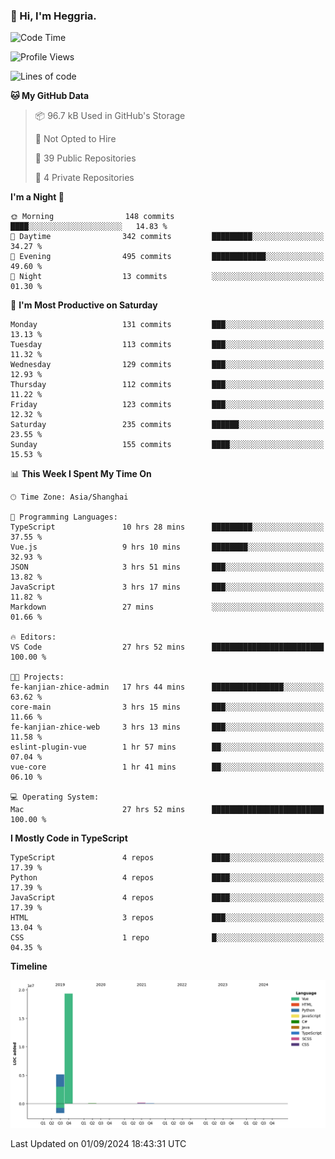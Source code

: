 ### 👋 Hi, I'm Heggria.

<!--START_SECTION:waka-->
![Code Time](http://img.shields.io/badge/Code%20Time-581%20hrs%2025%20mins-blue)

![Profile Views](http://img.shields.io/badge/Profile%20Views-123-blue)

![Lines of code](https://img.shields.io/badge/From%20Hello%20World%20I%27ve%20Written-24.7%20million%20lines%20of%20code-blue)

**🐱 My GitHub Data** 

> 📦 96.7 kB Used in GitHub's Storage 
 > 
> 🚫 Not Opted to Hire
 > 
> 📜 39 Public Repositories 
 > 
> 🔑 4 Private Repositories 
 > 
**I'm a Night 🦉** 

```text
🌞 Morning                148 commits         ████░░░░░░░░░░░░░░░░░░░░░   14.83 % 
🌆 Daytime                342 commits         █████████░░░░░░░░░░░░░░░░   34.27 % 
🌃 Evening                495 commits         ████████████░░░░░░░░░░░░░   49.60 % 
🌙 Night                  13 commits          ░░░░░░░░░░░░░░░░░░░░░░░░░   01.30 % 
```
📅 **I'm Most Productive on Saturday** 

```text
Monday                   131 commits         ███░░░░░░░░░░░░░░░░░░░░░░   13.13 % 
Tuesday                  113 commits         ███░░░░░░░░░░░░░░░░░░░░░░   11.32 % 
Wednesday                129 commits         ███░░░░░░░░░░░░░░░░░░░░░░   12.93 % 
Thursday                 112 commits         ███░░░░░░░░░░░░░░░░░░░░░░   11.22 % 
Friday                   123 commits         ███░░░░░░░░░░░░░░░░░░░░░░   12.32 % 
Saturday                 235 commits         ██████░░░░░░░░░░░░░░░░░░░   23.55 % 
Sunday                   155 commits         ████░░░░░░░░░░░░░░░░░░░░░   15.53 % 
```


📊 **This Week I Spent My Time On** 

```text
🕑︎ Time Zone: Asia/Shanghai

💬 Programming Languages: 
TypeScript               10 hrs 28 mins      █████████░░░░░░░░░░░░░░░░   37.55 % 
Vue.js                   9 hrs 10 mins       ████████░░░░░░░░░░░░░░░░░   32.93 % 
JSON                     3 hrs 51 mins       ███░░░░░░░░░░░░░░░░░░░░░░   13.82 % 
JavaScript               3 hrs 17 mins       ███░░░░░░░░░░░░░░░░░░░░░░   11.82 % 
Markdown                 27 mins             ░░░░░░░░░░░░░░░░░░░░░░░░░   01.66 % 

🔥 Editors: 
VS Code                  27 hrs 52 mins      █████████████████████████   100.00 % 

🐱‍💻 Projects: 
fe-kanjian-zhice-admin   17 hrs 44 mins      ████████████████░░░░░░░░░   63.62 % 
core-main                3 hrs 15 mins       ███░░░░░░░░░░░░░░░░░░░░░░   11.66 % 
fe-kanjian-zhice-web     3 hrs 13 mins       ███░░░░░░░░░░░░░░░░░░░░░░   11.58 % 
eslint-plugin-vue        1 hr 57 mins        ██░░░░░░░░░░░░░░░░░░░░░░░   07.04 % 
vue-core                 1 hr 41 mins        ██░░░░░░░░░░░░░░░░░░░░░░░   06.10 % 

💻 Operating System: 
Mac                      27 hrs 52 mins      █████████████████████████   100.00 % 
```

**I Mostly Code in TypeScript** 

```text
TypeScript               4 repos             ████░░░░░░░░░░░░░░░░░░░░░   17.39 % 
Python                   4 repos             ████░░░░░░░░░░░░░░░░░░░░░   17.39 % 
JavaScript               4 repos             ████░░░░░░░░░░░░░░░░░░░░░   17.39 % 
HTML                     3 repos             ███░░░░░░░░░░░░░░░░░░░░░░   13.04 % 
CSS                      1 repo              █░░░░░░░░░░░░░░░░░░░░░░░░   04.35 % 
```



**Timeline**

![Lines of Code chart](https://raw.githubusercontent.com/Heggria/Heggria/main/assets/bar_graph.png)


 Last Updated on 01/09/2024 18:43:31 UTC
<!--END_SECTION:waka-->
